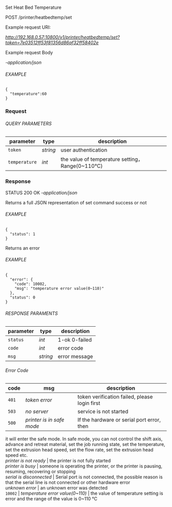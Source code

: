 Set Heat Bed Temperature

POST /printer/heatbedtemp/set

Example request URI:

_http://192.168.0.57:10800/v1/printer/heatbedtemp/set?token=7e03512ff53f81356d86af32ff58402e_

Example request Body

_-application/json_

###### EXAMPLE

    {
      "temperature":60
    }


### Request

###### QUERY PARAMETERS

| parameter     | type     | description                                     |
| ------------- | -------- | ----------------------------------------------- |
| `token`       | _string_ | user authentication                             |
| `temperature` | _int_    | the value of temperature setting，Range(0~110℃) |

### Response

STATUS 200 OK _-application/json_

Returns a full JSON representation of set command success or not

###### EXAMPLE

    {
      "status": 1
    }


Returns an error

###### EXAMPLE

    {
      "error": {
        "code": 10002,
        "msg": "temperature error value(0~110)"
      },
      "status": 0
    }


###### RESPONSE PARAMENTS

| parameter | type     | description   |
| --------- | -------- | ------------- |
| `status`  | _int_    | 1-ok 0-failed |
| `code`    | _int_    | error code    |
| `msg`     | _string_ | error message |

###### Error Code

| code  | msg                       | description                                   |
| ----- | ------------------------- | --------------------------------------------- |
| `401` | _token error_             | token verification failed, please login first |
| `503` | _no server_               | service is not started                        |
| `500` | _printer is in safe mode_ | If the hardware or serial port error, then    |

it will enter the safe mode. In safe mode, you can not control the shift axis,
advance and retreat material, set the job running state, set the temperature,
set the extrusion head speed, set the flow rate, set the extrusion head speed
etc.  
_printer is not ready_ | the printer is not fully started  
_printer is busy_ | someone is operating the printer, or the printer is
pausing, resuming, recovering or stopping  
_serial is disconnected_ | Serial port is not connected, the possible reason
is that the serial line is not connected or other hardware error  
_unknown error_ | an unknown error was detected  
`10002` | _temperature error value(0~110)_ | the value of temperature setting
is error and the range of the value is 0~110 ℃  

